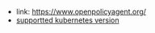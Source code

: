 - link: https://www.openpolicyagent.org/
- [supportted kubernetes version](https://github.com/open-policy-agent/gatekeeper/blob/master/docs/Release_Management.md#supported-kubernetes-versions)